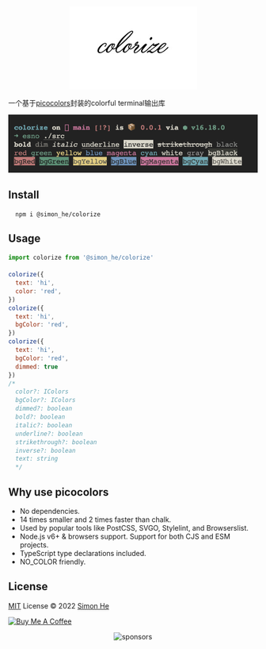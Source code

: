 <span><p align="center">![kv](/assets/kv.png)</p></span>

一个基于[picocolors](https://github.com/SimonHe1995/picocolors)封装的colorful terminal输出库

![screenshot](/assets/screenshot.png)

## Install
```
  npm i @simon_he/colorize
```

## Usage
```js
import colorize from '@simon_he/colorize'

colorize({
  text: 'hi',
  color: 'red',
})
colorize({
  text: 'hi',
  bgColor: 'red',
})
colorize({
  text: 'hi',
  bgColor: 'red',
  dimmed: true
})
/*
  color?: IColors
  bgColor?: IColors
  dimmed?: boolean
  bold?: boolean
  italic?: boolean
  underline?: boolean
  strikethrough?: boolean
  inverse?: boolean
  text: string
  */
```

## Why use picocolors
- No dependencies.
- 14 times smaller and 2 times faster than chalk.
- Used by popular tools like PostCSS, SVGO, Stylelint, and Browserslist.
- Node.js v6+ & browsers support. Support for both CJS and ESM projects.
- TypeScript type declarations included.
- NO_COLOR friendly.


## License
[MIT](./LICENSE) License © 2022 [Simon He](https://github.com/Simon-He95)

<a href="https://github.com/Simon-He95/sponsor" target="_blank"><img src="https://cdn.buymeacoffee.com/buttons/default-orange.png" alt="Buy Me A Coffee" style="height: 51px !important;width: 217px !important;" ></a>

<span><div align="center">![sponsors](https://www.hejian.club/images/sponsors.jpg)</div></span>
